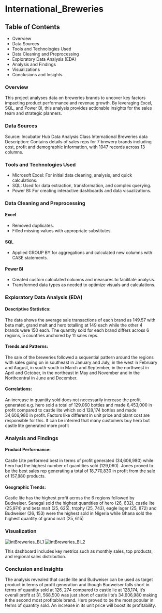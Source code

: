 # International_Breweries
## Table of Contents
-	Overview
-	Data Sources
-	Tools and Technologies Used
-	Data Cleaning and Preprocessing
-	Exploratory Data Analysis (EDA)
-	Analysis and Findings
-	Visualizations
-	Conclusions and Insights


### Overview
This project analyses data on breweries brands to uncover key factors impacting product performance and revenue growth. By leveraging Excel, SQL, and Power BI, this analysis provides actionable insights for the sales team and strategic planners.

### Data Sources
Source: Incubator Hub Data Analysis Class International Breweries data 
Description: Contains details of sales reps for 7 brewery brands including cost, profit and demographic information, with 1047 records across 13 columns.

### Tools and Technologies Used
-	Microsoft Excel: For initial data cleaning, analysis, and quick calculations.
-	SQL: Used for data extraction, transformation, and complex querying.
-	Power BI: For creating interactive dashboards and data visualizations.

### Data Cleaning and Preprocessing
#### Excel
-	Removed duplicates.
-	Filled missing values with appropriate substitutes.
#### SQL
-	Applied GROUP BY for aggregations and calculated new columns with CASE statements.
#### Power BI
-	Created custom calculated columns and measures to facilitate analysis.
-	Transformed data types as needed to optimize visuals and calculations.

### Exploratory Data Analysis (EDA)
#### Descriptive Statistics: 
The data shows the average sale transactions of each brand as 149.57 with beta malt, grand malt and hero totalling at 149 each while the other 4 brands were 150 each. The quantity sold for each brand differs across 6 regions, 5 countries anchored by 11 sales reps. 
#### Trends and Patterns: 
The sale of the breweries followed a sequential pattern around the regions with sales going on in southeast in January and July, in the west in February and August, in south-south in March and September, in the northwest in April and October, in the northeast in May and November and in the Northcentral in June and December.
#### Correlations: 
An increase in quantity sold does not necessarily increase the profit generated e.g. hero sold a total of 129,060 bottles and made 6,453,000 in profit compared to castle lite which sold 128,174 bottles and made 34,606,980 in profit. Factors like different in unit price and plant cost are responsible for this. It can be inferred that many customers buy hero but castle lite generated more profit

### Analysis and Findings
#### Product Performance:
Castle Lite performed best in terms of profit generated (34,606,980) while hero had the highest number of quantities sold (129,060). Jones proved to be the best sales rep generating a total of 18,770,830 in profit from the sale of 157,880 products.


#### Geographic Trends:
Castle lite has the highest profit across the 6 regions followed by Budweiser. Senegal sold the highest quantities of hero (26, 632), castle lite (25,974) and beta malt (25, 625), trophy (25, 743), eagle lager (25, 872) and Budweiser (26, 153) were the highest sold in Nigeria while Ghana sold the highest quantity of grand malt (25, 615)

### Visualization
![intBreweries_BI_1](https://github.com/user-attachments/assets/6dbd67d7-22e3-4bf5-be84-117f81fad7a2)
![intBreweries_BI_2](https://github.com/user-attachments/assets/c1388853-77f2-4b4c-a6f8-996670a04899)

This dashboard includes key metrics such as monthly sales, top products, and regional sales distribution.

### Conclusion and Insights
The analysis revealed that castle lite and Budweiser can be used as target product in terms of profit generation and though Budweiser falls short in terms of quantity sold at 126, 274 compared to castle lie at 128,174, it’s overall profit at 31, 568,500 was just short of castle lite’s 34,606,980 making it the second most profitable brand. Hero proved to be the most popular in terms of quantity sold. An increase in its unit price will boost its profitability.
